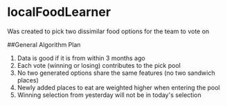 # localFoodLearner
Was created to pick two dissimilar food options for the team to vote on

##General Algorithm Plan
1. Data is good if it is from within 3 months ago
2. Each vote (winning or losing) contributes to the pick pool
3. No two generated options share the same features (no two sandwich places)
4. Newly added places to eat are weighted higher when entering the pool
5. Winning selection from yesterday will not be in today's selection
